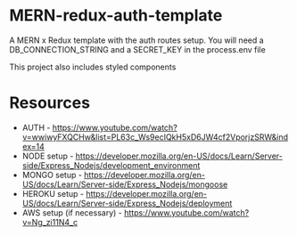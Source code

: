 # MERN-redux-auth-template

A MERN x Redux template with the auth routes setup. You will need a DB_CONNECTION_STRING and a SECRET_KEY in the process.env file

This project also includes styled components

# Resources
 - AUTH - https://www.youtube.com/watch?v=wwiwyFXQCHw&list=PL63c_Ws9ecIQkH5xD6JW4cf2VporjzSRW&index=14
 - NODE setup - https://developer.mozilla.org/en-US/docs/Learn/Server-side/Express_Nodejs/development_environment
 - MONGO setup - https://developer.mozilla.org/en-US/docs/Learn/Server-side/Express_Nodejs/mongoose
 - HEROKU setup - https://developer.mozilla.org/en-US/docs/Learn/Server-side/Express_Nodejs/deployment
 - AWS setup (if necessary) - https://www.youtube.com/watch?v=Ng_zi11N4_c
